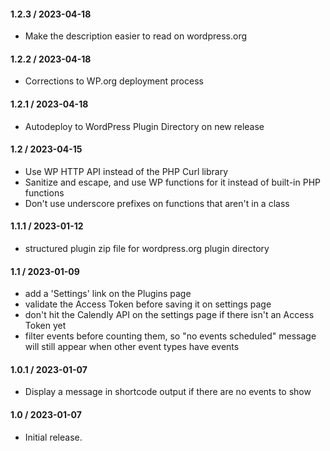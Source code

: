 #### 1.2.3 / 2023-04-18

* Make the description easier to read on wordpress.org

#### 1.2.2 / 2023-04-18

* Corrections to WP.org deployment process

#### 1.2.1 / 2023-04-18

* Autodeploy to WordPress Plugin Directory on new release

#### 1.2 / 2023-04-15

* Use WP HTTP API instead of the PHP Curl library
* Sanitize and escape, and use WP functions for it instead of built-in PHP functions
* Don't use underscore prefixes on functions that aren't in a class

#### 1.1.1 / 2023-01-12

* structured plugin zip file for wordpress.org plugin directory

#### 1.1 / 2023-01-09

* add a 'Settings' link on the Plugins page
* validate the Access Token before saving it on settings page
* don't hit the Calendly API on the settings page if there isn't an Access Token yet
* filter events before counting them, so "no events scheduled" message will still appear when other event types have events

#### 1.0.1 / 2023-01-07

* Display a message in shortcode output if there are no events to show

#### 1.0 / 2023-01-07

* Initial release.
